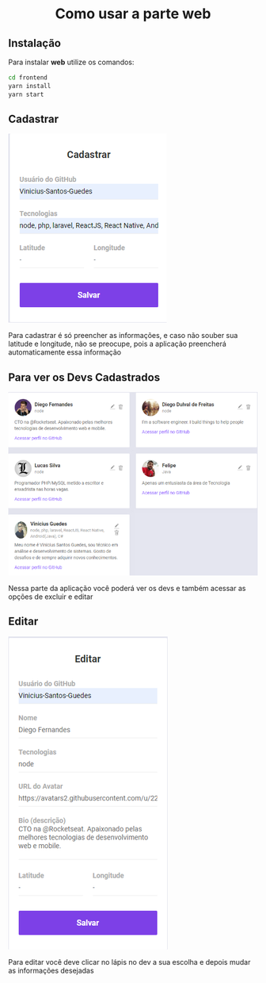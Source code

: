 <h1 align="center">Como usar a parte web</h1>

## Instalação
Para instalar **web** utilize os comandos:
```bash
cd frontend
yarn install
yarn start
```

## Cadastrar
![](./static/caddev.PNG)

Para cadastrar é só preencher as informações, e caso não souber sua latitude e longitude, não se preocupe, pois a aplicação preencherá automaticamente essa informação

## Para ver os Devs Cadastrados
![](./static/mostrar.PNG)

Nessa parte da aplicação você poderá ver os devs e também acessar as opções de excluir e editar

## Editar
![](./static/editar.PNG)

Para editar você deve clicar no lápis no dev a sua escolha e depois mudar as informações desejadas

